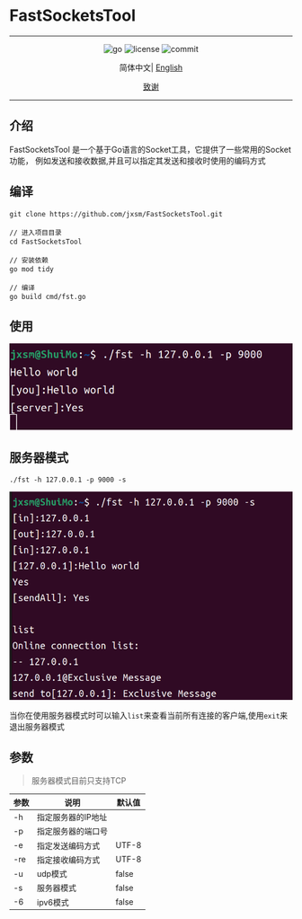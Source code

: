 # FastSocketsTool

---
<div align="center">
    <img src="https://img.shields.io/github/go-mod/go-version/jxsm/FastSocketsTool" alt="go" />
    <img src="https://img.shields.io/github/license/jxsm/FastSocketsTool" alt="license">
    <img src="https://img.shields.io/github/last-commit/jxsm/FastSocketsTool" alt="commit">
</div>

<p align="center">
  简体中文|
<a href="../../README.md">English</a>
</p>

<p align="center">
    <a href="Acknowledgments.md">致谢</a>
</p>

---
## 介绍

FastSocketsTool 是一个基于Go语言的Socket工具，它提供了一些常用的Socket功能，
例如发送和接收数据,并且可以指定其发送和接收时使用的编码方式

## 编译

```shell
git clone https://github.com/jxsm/FastSocketsTool.git

// 进入项目目录
cd FastSocketsTool

// 安装依赖
go mod tidy

// 编译
go build cmd/fst.go
```

## 使用
<img src="../img/client.png" alt="client">

## 服务器模式
```shell
./fst -h 127.0.0.1 -p 9000 -s
```
<img src="../img/server.png" alt="server">

当你在使用服务器模式时可以输入`list`来查看当前所有连接的客户端,使用`exit`来退出服务器模式


## 参数
> 服务器模式目前只支持TCP

| 参数  | 说明         | 默认值   |
|-----|------------|-------|
| -h  | 指定服务器的IP地址 |       |
| -p  | 指定服务器的端口号  |       |
| -e  | 指定发送编码方式   | UTF-8 |
| -re | 指定接收编码方式   | UTF-8 |
| -u  | udp模式      | false |
| -s  | 服务器模式      | false |
| -6  | ipv6模式     | false |
